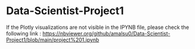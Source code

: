 # Data-Scientist-Project1

If the Plotly visualizations are not visible in the IPYNB file, please check the following link : 
https://nbviewer.org/github/amalsu0/Data-Scientist-Project1/blob/main/project%201.ipynb
